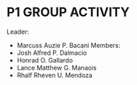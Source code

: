 # P1 GROUP ACTIVITY 

Leader: 
- Marcuss Auzie P. Bacani
Members: 
- Josh Alfred P. Dalmacio
- Honrad O. Gallardo
- Lance Matthew G. Manaois
- Rhalf Rheven U. Mendoza

